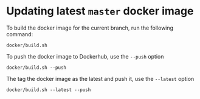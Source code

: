 # Updating latest `master` docker image

To build the docker image for the current branch, run the following command:

~~~
docker/build.sh
~~~

To push the docker image to Dockerhub, use the `--push` option

~~~
docker/build.sh --push
~~~

The tag the docker image as the latest and push it, use the `--latest` option

~~~
docker/build.sh --latest --push
~~~


